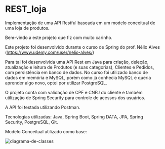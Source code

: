 # REST_loja
Implementação de uma API Restful baseada em um modelo conceitual de uma loja de produtos.

Bem-vindo a este projeto que fiz com muito carinho.

Este projeto foi desenvolvido durante o curso de Spring do prof. Nélio Alves (https://www.udemy.com/user/nelio-alves/)

Para tal foi desenvolvida uma API Rest em Java para criação, deleção, atualização e leitura de Produtos (e suas categorias), Clientes e Pedidos, com persistência em banco de dados.
No curso foi utilizado banco de dados em memória e MySQL, porém como já conhecia MySQL e queria aprender algo novo, optei por utilizar PostgreSQL.

O projeto conta com validação de CPF e CNPJ do cliente e também utilização de Spring Security para controle de acessos dos usuários.

A API foi testada utilizando Postman.

Tecnologias utilizadas: Java, Spring Boot, Spring DATA, JPA, Spring Security, PostgreSQL, Git.

Modelo Conceitual utilizado como base:

![diagrama-de-classes](https://user-images.githubusercontent.com/62837683/152170666-44a61e4e-ef27-463d-81d5-2cae962b6195.png)

